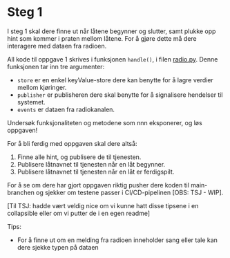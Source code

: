 # Steg 1

I steg 1 skal dere finne ut når låtene begynner og slutter, samt plukke opp hint som kommer i praten mellom låtene.
For å gjøre dette må dere interagere med dataen fra radioen.

All kode til oppgave 1 skrives i funksjonen `handle()`, i filen [radio.py](src/step1/radio.py). Denne funksjonen tar inn tre argumenter:
- `store` er en enkel keyValue-store dere kan benytte for å lagre verdier mellom kjøringer.
- `publisher` er publisheren dere skal benytte for å signalisere hendelser til systemet.
- `events` er dataen fra radiokanalen.

Undersøk funksjonaliteten og metodene som nnn eksponerer, og løs oppgaven!

For å bli ferdig med oppgaven skal dere altså:

1. Finne alle hint, og publisere de til tjenesten.
2. Publisere låtnavnet til tjenesten når en låt begynner.
3. Publisere låtnavnet til tjenesten når en låt er ferdigspilt.

For å se om dere har gjort oppgaven riktig pusher dere koden til main-branchen og sjekker om testene passer i CI/CD-pipelinen [OBS: TSJ - WIP].

[Til TSJ: hadde vært veldig nice om vi kunne hatt disse tipsene i en collapsible eller om vi putter de i en egen readme]

Tips:

- For å finne ut om en melding fra radioen inneholder sang eller tale kan dere sjekke typen på dataen
